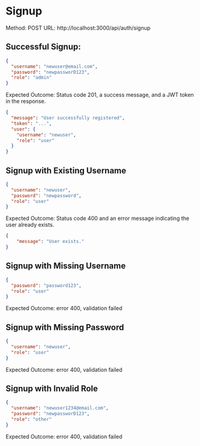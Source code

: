 # Signup

Method: POST
URL: http://localhost:3000/api/auth/signup

## Successful Signup:

```json
{
  "username": "newuser@email.com",
  "password": "newpassworD123",
  "role": "admin"
}
```

Expected Outcome: Status code 201, a success message, and a JWT token in the response.

```json
{
  "message": "User successfully registered",
  "token": "...",
  "user": {
    "username": "newuser",
    "role": "user"
  }
}
```

## Signup with Existing Username

```json
{
  "username": "newuser",
  "password": "newpassword",
  "role": "user"
}
```

Expected Outcome: Status code 400 and an error message indicating the user already exists.
```json
{
	"message": "User exists."
}
```

## Signup with Missing Username

```json
{
  "password": "password123",
  "role": "user"
}
```

Expected Outcome: error 400, validation failed

## Signup with Missing Password

```json
{
  "username": "newuser",
  "role": "user"
}
```

Expected Outcome: error 400, validation failed

## Signup with Invalid Role

```json
{
  "username": "newuser1234@email.com",
  "password": "newpassworD123",
  "role": "other"
}
```

Expected Outcome: error 400, validation failed